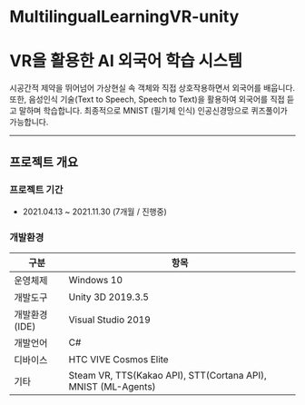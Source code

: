 # MultilingualLearningVR-unity
# VR을 활용한 AI 외국어 학습 시스템

시공간적 제약을 뛰어넘어 가상현실 속 객체와 직접 상호작용하면서 외국어를 배웁니다.
또한, 음성인식 기술(Text to Speech, Speech to Text)을 활용하여 외국어를 직접 듣고 말하며 학습합니다.
최종적으로 MNIST (필기체 인식) 인공신경망으로 퀴즈풀이가 가능합니다.

------
## 프로젝트 개요

### 프로젝트 기간

* 2021.04.13 ~ 2021.11.30 (7개월 / 진행중)

### 개발환경

| 구분 | 항목 |
| ------ | ------ |
| 운영체제 | Windows 10 |
| 개발도구 | Unity 3D 2019.3.5 |
| 개발환경(IDE) | Visual Studio 2019 |
| 개발언어 | C# |
| 디바이스 | HTC VIVE Cosmos Elite |
| 기타 | Steam VR, TTS(Kakao API), STT(Cortana API), MNIST (ML-Agents) |
